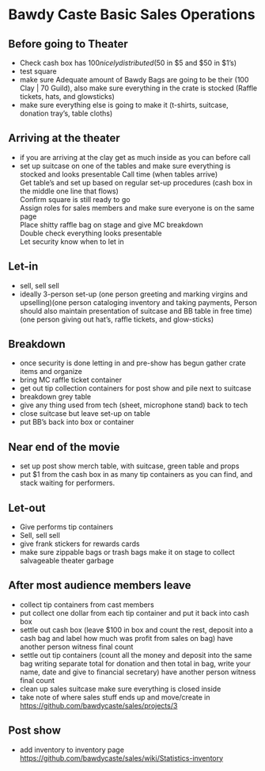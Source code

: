 # Bawdy Caste Basic Sales Operations


## Before going to Theater
- Check cash box has $100 nicely distributed ($50 in $5 and $50 in $1’s)
- test square 
- make sure Adequate amount of Bawdy Bags are going to be their (100 Clay | 70 Guild), also make sure everything in the crate is stocked (Raffle tickets, hats, and glowsticks)
- make sure everything else is going to make it (t-shirts, suitcase, donation tray’s, table cloths)

## Arriving at the theater
- if you are arriving at the clay get as much inside as you can before call
- set up suitcase on one of the tables and make sure everything is stocked and looks presentable
Call time (when tables arrive)  
Get table’s and set up based on regular set-up procedures (cash box in the middle one line that flows)  
Confirm square is still ready to go  
Assign roles for sales members and make sure everyone is on the same page  
Place shitty raffle bag on stage and give MC breakdown  
Double check everything looks presentable  
Let security know when to let in  

## Let-in
- sell, sell sell
- ideally 3-person set-up (one person greeting and marking virgins and upselling)(one person cataloging inventory and taking payments, Person should also maintain presentation of suitcase and BB table in free time) (one person giving out hat’s, raffle tickets, and glow-sticks)

## Breakdown
- once security is done letting in and pre-show has begun gather crate items and organize
- bring MC raffle ticket container
- get out tip collection containers for post show and pile next to suitcase
- breakdown grey table
- give any thing used from tech (sheet, microphone stand) back to tech   
- close suitcase but leave set-up on table
- put BB’s back into box or container 

## Near end of the movie
- set up post show merch table, with suitcase, green table and props
- put $1 from the cash box in as many tip containers as you can find, and stack waiting for performers.

## Let-out
- Give performs tip containers
- Sell, sell sell
- give frank stickers for rewards cards
- make sure zippable bags or trash bags make it on stage to collect salvageable theater garbage 

## After most audience members leave
- collect tip containers from cast members 
- put collect one dollar from each tip container and put it back into cash box
- settle out cash box (leave $100 in box and count the rest, deposit into a cash bag and label how much was profit from sales on bag) have another person witness final count
- settle out tip containers (count all the money and deposit into the same bag writing separate total for donation and then total in bag, write your name, date and give to financial secretary) have another person witness final count
- clean up  sales suitcase make sure everything is closed inside
- take note of where sales stuff ends up and move/create in https://github.com/bawdycaste/sales/projects/3

## Post show
- add inventory to inventory page https://github.com/bawdycaste/sales/wiki/Statistics-inventory

